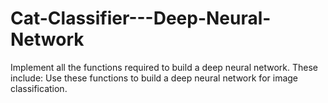 # Cat-Classifier---Deep-Neural-Network
Implement all the functions required to build a deep neural network. These include:
Use these functions to build a deep neural network for image classification.
